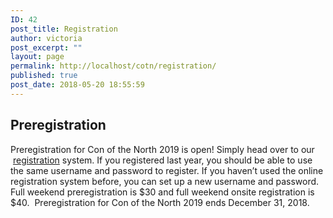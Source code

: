 ```yaml
---
ID: 42
post_title: Registration
author: victoria
post_excerpt: ""
layout: page
permalink: http://localhost/cotn/registration/
published: true
post_date: 2018-05-20 18:55:59
---
```

<h2>Preregistration</h2>
<span style="font-weight: 400;">Preregistration for Con of the North 2019 is open! Simply head over to our  </span><a href="https://registration.conofthenorth.org/"><span style="font-weight: 400;">registration</span></a><span style="font-weight: 400;"> system. If you registered last year, you should be able to use the same username and password to register. If you haven’t used the online registration system before, you can set up a new username and password. Full weekend preregistration is $30 and full weekend onsite registration is $40.  Preregistration for Con of the North 2019 ends December 31, 2018. </span>
<h2></h2>